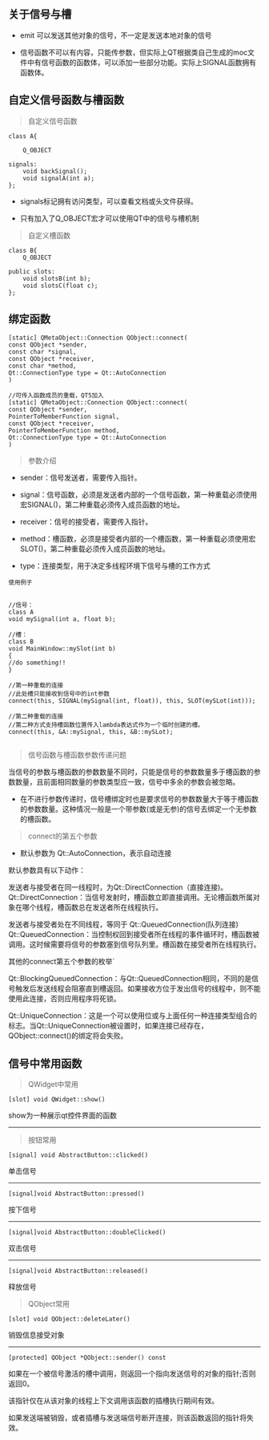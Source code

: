 ## 关于信号与槽

* emit 可以发送其他对象的信号，不一定是发送本地对象的信号

* 信号函数不可以有内容，只能传参数，但实际上QT根据类自己生成的moc文件中有信号函数的函数体，可以添加一些部分功能。实际上SIGNAL函数拥有函数体。


## 自定义信号函数与槽函数


> 自定义信号函数

```
class A{

    Q_OBJECT

signals:
    void backSignal();  
    void signalA(int a);
};
```

* signals标记拥有访问类型，可以查看文档或头文件获得。

* 只有加入了Q_OBJECT宏才可以使用QT中的信号与槽机制


> 自定义槽函数

```
class B{
    Q_OBJECT

public slots:
    void slotsB(int b);
    void slotsC(float c);
};

```

## 绑定函数

```
[static] QMetaObject::Connection QObject::connect(
const QObject *sender, 
const char *signal, 
const QObject *receiver, 
const char *method, 
Qt::ConnectionType type = Qt::AutoConnection
)
```

```
//可传入函数成员的重载，QT5加入
[static] QMetaObject::Connection QObject::connect(
const QObject *sender, 
PointerToMemberFunction signal, 
const QObject *receiver,
PointerToMemberFunction method,
Qt::ConnectionType type = Qt::AutoConnection
)

```

> 参数介绍

* sender：信号发送者，需要传入指针。

* signal：信号函数，必须是发送者内部的一个信号函数，第一种重载必须使用宏SIGNAL()，第二种重载必须传入成员函数的地址。

* receiver：信号的接受者，需要传入指针。

* method：槽函数，必须是接受者内部的一个槽函数，第一种重载必须使用宏SLOT()，第二种重载必须传入成员函数的地址。

* type：连接类型，用于决定多线程环境下信号与槽的工作方式

`使用例子`
```

//信号：
class A
void mySignal(int a, float b);
 
//槽：
class B
void MainWindow::mySlot(int b)
{
//do something!!
}
 
//第一种重载的连接
//此处槽只能接收到信号中的int参数
connect(this, SIGNAL(mySignal(int, float)), this, SLOT(mySLot(int)));

//第二种重载的连接
//第二种方式支持槽函数位置传入lambda表达式作为一个临时创建的槽。
connect(this, &A::mySignal, this, &B::mySLot);


```

> 信号函数与槽函数参数传递问题

当信号的参数与槽函数的参数数量不同时，只能是信号的参数数量多于槽函数的参数数量，且前面相同数量的参数类型应一致，信号中多余的参数会被忽略。

* 在不进行参数传递时，信号槽绑定时也是要求信号的参数数量大于等于槽函数的参数数量。这种情况一般是一个带参数(或是无参)的信号去绑定一个无参数的槽函数。

> connect的第五个参数

* 默认参数为 Qt::AutoConnection，表示自动连接

默认参数具有以下动作：

发送者与接受者在同一线程时，为Qt::DirectConnection（直接连接)。
Qt::DirectConnection：当信号发射时，槽函数立即直接调用。无论槽函数所属对象在哪个线程，槽函数总在发送者所在线程执行。

发送者与接受者处在不同线程，等同于 Qt::QueuedConnection(队列连接)
Qt::QueuedConnection：当控制权回到接受者所在线程的事件循环时，槽函数被调用。这时候需要将信号的参数塞到信号队列里。槽函数在接受者所在线程执行。

其他的connect第五个参数的枚举`

Qt::BlockingQueuedConnection：与Qt::QueuedConnection相同，不同的是信号触发后发送线程会阻塞直到槽返回。如果接收方位于发出信号的线程中，则不能使用此连接，否则应用程序将死锁。

Qt::UniqueConnection：这是一个可以使用位或与上面任何一种连接类型组合的标志。当Qt::UniqueConnection被设置时，如果连接已经存在，QObject::connect()的绑定将会失败。




## 信号中常用函数

> QWidget中常用

````
[slot] void QWidget::show()
````

show为一种展示qt控件界面的函数

---

> 按钮常用

```
[signal] void AbstractButton::clicked()  
```
单击信号

---

```
[signal]void AbstractButton::pressed()  
```
按下信号

---

```
[signal]void AbstractButton::doubleClicked()  
```
双击信号

---

```
[signal]void AbstractButton::released()  
```
释放信号

> QObject常用

```
[slot] void QObject::deleteLater()   
```
销毁信息接受对象

---

```
[protected] QObject *QObject::sender() const  
```

如果在一个被信号激活的槽中调用，则返回一个指向发送信号的对象的指针;否则返回0。  

该指针仅在从该对象的线程上下文调用该函数的插槽执行期间有效。

如果发送端被销毁，或者插槽与发送端信号断开连接，则该函数返回的指针将失效。